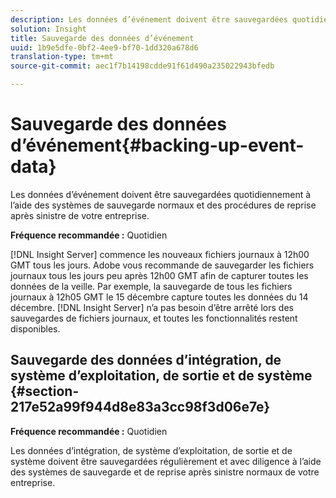 ```yaml
---
description: Les données d’événement doivent être sauvegardées quotidiennement à l’aide des systèmes de sauvegarde normaux et des procédures de reprise après sinistre de votre entreprise.
solution: Insight
title: Sauvegarde des données d’événement
uuid: 1b9e5dfe-0bf2-4ee9-bf70-1dd320a678d6
translation-type: tm+mt
source-git-commit: aec1f7b14198cdde91f61d490a235022943bfedb

---
```



# Sauvegarde des données d’événement{#backing-up-event-data}

Les données d’événement doivent être sauvegardées quotidiennement à l’aide des systèmes de sauvegarde normaux et des procédures de reprise après sinistre de votre entreprise.

**Fréquence recommandée :** Quotidien

[!DNL Insight Server] commence les nouveaux fichiers journaux à 12h00 GMT tous les jours. Adobe vous recommande de sauvegarder les fichiers journaux tous les jours peu après 12h00 GMT afin de capturer toutes les données de la veille. Par exemple, la sauvegarde de tous les fichiers journaux à 12h05 GMT le 15 décembre capture toutes les données du 14 décembre. [!DNL Insight Server] n’a pas besoin d’être arrêté lors des sauvegardes de fichiers journaux, et toutes les fonctionnalités restent disponibles.

## Sauvegarde des données d’intégration, de système d’exploitation, de sortie et de système {#section-217e52a99f944d8e83a3cc98f3d06e7e}

**Fréquence recommandée :** Quotidien

Les données d’intégration, de système d’exploitation, de sortie et de système doivent être sauvegardées régulièrement et avec diligence à l’aide des systèmes de sauvegarde et de reprise après sinistre normaux de votre entreprise.
